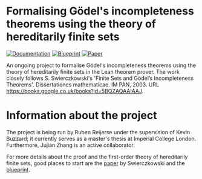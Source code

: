 # Formalising Gödel's incompleteness theorems using the theory of hereditarily finite sets

[![Documentation](https://img.shields.io/badge/Documentation-passing-green)](https://aemiliusr.github.io/Goedel_HF_Lean/docs/) [![Blueprint](https://img.shields.io/badge/Blueprint-WIP-blue)](https://aemiliusr.github.io/Goedel_HF_Lean/blueprint/)  [![Paper](https://img.shields.io/badge/Paper-WIP-blue)](https://aemiliusr.github.io/Goedel_HF_Lean/blueprint.pdf)

An ongoing project to formalise Gödel's incompleteness theorems using the theory of hereditarily finite sets in the Lean theorem prover. The work closely follows S. Swierczkowski's 'Finite Sets and Gödel’s Incompleteness Theorems'. Dissertationes mathematicae. IM PAN, 2003. URL https://books.google.co.uk/books?id=5BQZAQAAIAAJ. 

# Information about the project

The project is being run by Ruben Reijerse under the supervision of Kevin Buzzard; it currently serves as a master's thesis at Imperial College London. Furthermore, Jujian Zhang is an active collaborator.

For more details about the proof and the first-order theory of hereditarily finite sets, good places to start are the [paper](https://books.google.co.uk/books?id=5BQZAQAAIAAJ) by Swierczkowski and the [blueprint](https://aemiliusr.github.io/Goedel_HF_Lean/blueprint/).